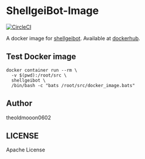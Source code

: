# ShellgeiBot-Image

[![CircleCI](https://circleci.com/gh/theoldmoon0602/ShellgeiBot-Image/tree/master.svg?style=svg)](https://circleci.com/gh/theoldmoon0602/ShellgeiBot-Image/tree/master)

A docker image for [shellgeibot](https://github.com/theoldmoon0602/ShellgeiBot). Available at [dockerhub](https://hub.docker.com/r/theoldmoon0602/shellgeibot).


## Test Docker image

```
docker container run --rm \
  -v $(pwd):/root/src \
  shellgeibot \
  /bin/bash -c "bats /root/src/docker_image.bats"
```

## Author

theoldmooon0602

## LICENSE

Apache License


